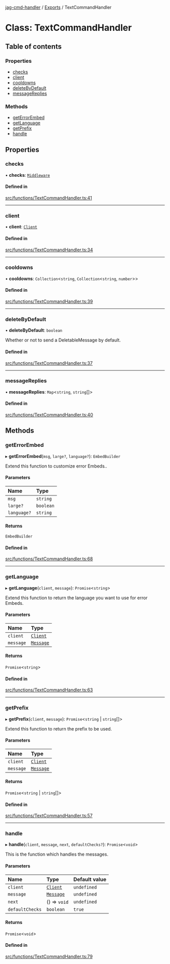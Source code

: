 [jag-cmd-handler](../README.md) / [Exports](../modules.md) / TextCommandHandler

# Class: TextCommandHandler

## Table of contents

### Properties

- [checks](TextCommandHandler.md#checks)
- [client](TextCommandHandler.md#client)
- [cooldowns](TextCommandHandler.md#cooldowns)
- [deleteByDefault](TextCommandHandler.md#deletebydefault)
- [messageReplies](TextCommandHandler.md#messagereplies)

### Methods

- [getErrorEmbed](TextCommandHandler.md#geterrorembed)
- [getLanguage](TextCommandHandler.md#getlanguage)
- [getPrefix](TextCommandHandler.md#getprefix)
- [handle](TextCommandHandler.md#handle)

## Properties

### checks

• **checks**: [`Middleware`](Middleware.md)

#### Defined in

[src/functions/TextCommandHandler.ts:41](https://github.com/JAGUARAVI/JagCmdHandler/blob/f4e0b8f/src/functions/TextCommandHandler.ts#L41)

___

### client

• **client**: [`Client`](Client.md)

#### Defined in

[src/functions/TextCommandHandler.ts:34](https://github.com/JAGUARAVI/JagCmdHandler/blob/f4e0b8f/src/functions/TextCommandHandler.ts#L34)

___

### cooldowns

• **cooldowns**: `Collection`<`string`, `Collection`<`string`, `number`\>\>

#### Defined in

[src/functions/TextCommandHandler.ts:39](https://github.com/JAGUARAVI/JagCmdHandler/blob/f4e0b8f/src/functions/TextCommandHandler.ts#L39)

___

### deleteByDefault

• **deleteByDefault**: `boolean`

Whether or not to send a DeletableMessage by default.

#### Defined in

[src/functions/TextCommandHandler.ts:37](https://github.com/JAGUARAVI/JagCmdHandler/blob/f4e0b8f/src/functions/TextCommandHandler.ts#L37)

___

### messageReplies

• **messageReplies**: `Map`<`string`, `string`[]\>

#### Defined in

[src/functions/TextCommandHandler.ts:40](https://github.com/JAGUARAVI/JagCmdHandler/blob/f4e0b8f/src/functions/TextCommandHandler.ts#L40)

## Methods

### getErrorEmbed

▸ **getErrorEmbed**(`msg`, `large?`, `language?`): `EmbedBuilder`

Extend this function to customize error Embeds..

#### Parameters

| Name | Type |
| :------ | :------ |
| `msg` | `string` |
| `large?` | `boolean` |
| `language?` | `string` |

#### Returns

`EmbedBuilder`

#### Defined in

[src/functions/TextCommandHandler.ts:68](https://github.com/JAGUARAVI/JagCmdHandler/blob/f4e0b8f/src/functions/TextCommandHandler.ts#L68)

___

### getLanguage

▸ **getLanguage**(`client`, `message`): `Promise`<`string`\>

Extend this function to return the language you want to use for error Embeds.

#### Parameters

| Name | Type |
| :------ | :------ |
| `client` | [`Client`](Client.md) |
| `message` | [`Message`](../interfaces/Types.Message.md) |

#### Returns

`Promise`<`string`\>

#### Defined in

[src/functions/TextCommandHandler.ts:63](https://github.com/JAGUARAVI/JagCmdHandler/blob/f4e0b8f/src/functions/TextCommandHandler.ts#L63)

___

### getPrefix

▸ **getPrefix**(`client`, `message`): `Promise`<`string` \| `string`[]\>

Extend this function to return the prefix to be used.

#### Parameters

| Name | Type |
| :------ | :------ |
| `client` | [`Client`](Client.md) |
| `message` | [`Message`](../interfaces/Types.Message.md) |

#### Returns

`Promise`<`string` \| `string`[]\>

#### Defined in

[src/functions/TextCommandHandler.ts:57](https://github.com/JAGUARAVI/JagCmdHandler/blob/f4e0b8f/src/functions/TextCommandHandler.ts#L57)

___

### handle

▸ **handle**(`client`, `message`, `next`, `defaultChecks?`): `Promise`<`void`\>

This is the function which handles the messages.

#### Parameters

| Name | Type | Default value |
| :------ | :------ | :------ |
| `client` | [`Client`](Client.md) | `undefined` |
| `message` | [`Message`](../interfaces/Types.Message.md) | `undefined` |
| `next` | () => `void` | `undefined` |
| `defaultChecks` | `boolean` | `true` |

#### Returns

`Promise`<`void`\>

#### Defined in

[src/functions/TextCommandHandler.ts:79](https://github.com/JAGUARAVI/JagCmdHandler/blob/f4e0b8f/src/functions/TextCommandHandler.ts#L79)
